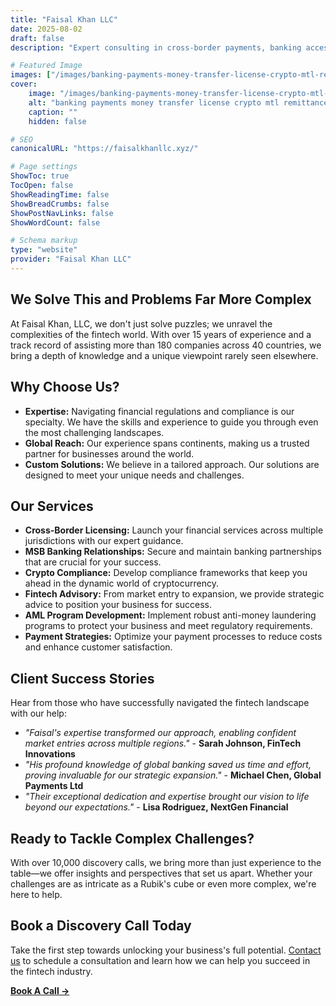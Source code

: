 ```yaml
---
title: "Faisal Khan LLC"
date: 2025-08-02
draft: false
description: "Expert consulting in cross-border payments, banking access, licensing, and crypto compliance. Helping businesses navigate regulated financial services globally."

# Featured Image
images: ["/images/banking-payments-money-transfer-license-crypto-mtl-remittances-msb-friendly-banks.webp"]
cover:
    image: "/images/banking-payments-money-transfer-license-crypto-mtl-remittances-msb-friendly-banks.webp"
    alt: "banking payments money transfer license crypto mtl remittances msb friendly banks"
    caption: ""
    hidden: false

# SEO
canonicalURL: "https://faisalkhanllc.xyz/"

# Page settings
ShowToc: true
TocOpen: false
ShowReadingTime: false
ShowBreadCrumbs: false
ShowPostNavLinks: false
ShowWordCount: false

# Schema markup
type: "website"
provider: "Faisal Khan LLC"
---
```


## We Solve This and Problems Far More Complex

At Faisal Khan, LLC, we don't just solve puzzles; we unravel the complexities of the fintech world. With over 15 years of experience and a track record of assisting more than 180 companies across 40 countries, we bring a depth of knowledge and a unique viewpoint rarely seen elsewhere.

## Why Choose Us?

- **Expertise:** Navigating financial regulations and compliance is our specialty. We have the skills and experience to guide you through even the most challenging landscapes.
- **Global Reach:** Our experience spans continents, making us a trusted partner for businesses around the world.
- **Custom Solutions:** We believe in a tailored approach. Our solutions are designed to meet your unique needs and challenges.

## Our Services

- **Cross-Border Licensing:** Launch your financial services across multiple jurisdictions with our expert guidance.
- **MSB Banking Relationships:** Secure and maintain banking partnerships that are crucial for your success.
- **Crypto Compliance:** Develop compliance frameworks that keep you ahead in the dynamic world of cryptocurrency.
- **Fintech Advisory:** From market entry to expansion, we provide strategic advice to position your business for success.
- **AML Program Development:** Implement robust anti-money laundering programs to protect your business and meet regulatory requirements.
- **Payment Strategies:** Optimize your payment processes to reduce costs and enhance customer satisfaction.

## Client Success Stories

Hear from those who have successfully navigated the fintech landscape with our help:

- *"Faisal's expertise transformed our approach, enabling confident market entries across multiple regions."* - **Sarah Johnson, FinTech Innovations**
- *"His profound knowledge of global banking saved us time and effort, proving invaluable for our strategic expansion."* - **Michael Chen, Global Payments Ltd**
- *"Their exceptional dedication and expertise brought our vision to life beyond our expectations."* - **Lisa Rodriguez, NextGen Financial**

## Ready to Tackle Complex Challenges?

With over 10,000 discovery calls, we bring more than just experience to the table—we offer insights and perspectives that set us apart. Whether your challenges are as intricate as a Rubik's cube or even more complex, we're here to help.

## Book a Discovery Call Today

Take the first step towards unlocking your business's full potential. [Contact us](/contact/) to schedule a consultation and learn how we can help you succeed in the fintech industry.

**[Book A Call →](/book-a-call/)**